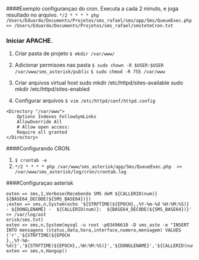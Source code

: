 
####Exemplo configurançao do cron.
Executa a cada 2 minuto, e joga resultado no arquivo.
``*/2 * * * * php /Users/Eduardo/Documents/Projetos/sms_rafael/sms/app/Sms/QueueExec.php  >> /Users/Eduardo/Documents/Projetos/sms_rafael/smsteteCron.txt``

### Iniciar APACHE.
1. Criar pasta de projeto  `$ mkdir /var/www/`
2. Adicionar permisoes nas pasta
    `$ sudo chown -R $USER:$USER  /var/www/sms_asterisk/public`
    `$ sudo chmod -R 755 /var/www`
3. Criar arquivos virtual host
    sudo mkdir /etc/httpd/sites-available
    sudo mkdir /etc/httpd/sites-enabled

4. Configurar arquivos `$ vim /etc/httpd/conf/httpd.config`

~~~
<Directory "/var/www">
    Options Indexes FollowSymLinks
    AllowOverride All
    # Allow open access:
    Require all granted
</Directory>
~~~




####Configurando CRON.
1. `$ crontab -e`
2. `*/2 * * * * php /var/www/sms_asterisk/app/Sms/QueueExec.php  >> /var/www/sms_asterisk/log/cron/crontab.log`



####Configuraçao asterisk
~~~
exten => sms,1,Verbose(Recebendo SMS deM ${CALLERID(num)} ${BASE64_DECODE(${SMS_BASE64})})                                                
;exten => sms,n,System(echo '${STRFTIME(${EPOCH},,%Y-%m-%d %H:%M:%S)} - ${DONGLENAME} -  ${CALLERID(num)}:  ${BASE64_DECODE(${SMS_BASE64})}' >> /var/log/ast
erisk/sms.txt)
exten => sms,n,System(mysql -u root -p03496610 -D sms_aste -e "INSERT INTO mensagens (status,data,hora,interface,numero,mensagem) VALUES ('r','${STRFTIME(${EPOCH
},,%Y-%m-%d)}','${STRFTIME(${EPOCH},,%H:%M:%S)}','${DONGLENAME}','${CALLERID(num)}','${SMS_BASE64}')")
exten => sms,n,Hangup()

~~~